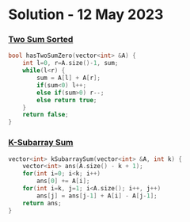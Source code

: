 # Solution - 12 May 2023

### [Two Sum Sorted](https://workat.tech/problem-solving/practice/two-sum-sorted)

```cpp
bool hasTwoSumZero(vector<int> &A) {
	int l=0, r=A.size()-1, sum;
	while(l<r) {
		sum = A[l] + A[r];
		if(sum<0) l++;
		else if(sum>0) r--;
		else return true;
	}
	return false;
}
```

### [K-Subarray Sum](https://workat.tech/problem-solving/practice/k-subarray-sum)

```cpp
vector<int> kSubarraySum(vector<int> &A, int k) {
	vector<int> ans(A.size() - k + 1);
	for(int i=0; i<k; i++) 
		ans[0] += A[i];
	for(int i=k, j=1; i<A.size(); i++, j++)
		ans[j] = ans[j-1] + A[i] - A[j-1];
	return ans;
}
```
